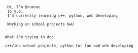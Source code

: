 ~~~~~~~~~~~~~~~~~~~~~~~
 Hi, I’m @runzac
 16 y.o.
 I’m currently learning c++, python, web developing

 Working on school projects UwU
~~~~~~~~~~~~~~~~~~~~~~~
~~~~~~~~~~~~~~~~~~~~~~~

What i'm trying to do:

c++/ino school projects, python for fun and web developing
~~~~~~~~~~~~~~~~~~~~~~~
